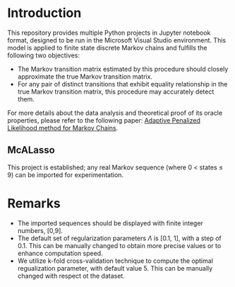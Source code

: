 # Introduction
This repository provides multiple Python projects in Jupyter notebook format, designed to be run in the Microsoft Visual Studio environment. This model is applied to finite state discrete Markov chains and fulfills the following two objectives:

- The Markov transition matrix estimated by this procedure should closely approximate the true Markov transition matrix.
- For any pair of distinct transitions that exhibit equality relationship in the true Markov transition matrix, this procedure may accurately detect them.

For more details about the data analysis and theoretical proof of its oracle properties, please refer to the following paper: [Adaptive Penalized Likelihood method for Markov Chains](https://arxiv.org/abs/2406.00322).

## McALasso
This project is established; any real Markov sequence (where  0 < states ≤ 9) can be imported for experimentation.

# Remarks
- The imported sequences should be displayed with finite integer numbers, \[0,9\].
- The default set of regularization parameters $\Lambda$ is \[0.1, 1\], with a step of 0.1. This can be manually changed to obtain more precise values or to enhance computation speed.
- We utilize k-fold cross-validation technique to compute the optimal regualization parameter, with default value 5. This can be manually changed with respect ot the dataset.

